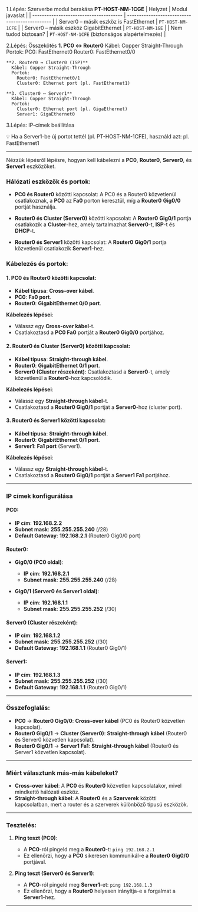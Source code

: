 1.Lépés: Szerverbe modul berakása
    **PT-HOST-NM-1CGE**
    | Helyzet                                | Modul javaslat                                 |
    | -------------------------------------- | ---------------------------------------------- |
    | Server0 – másik eszköz is FastEthernet | `PT-HOST-NM-1CFE`                              |
    | Server0 – másik eszköz GigabitEthernet | `PT-HOST-NM-1GE`                               |
    | Nem tudod biztosan?                    | `PT-HOST-NM-1CFE` (biztonságos alapértelmezés) |


2.Lépés: Összekötés
    **1. PC0 ↔ Router0**
      Kábel: Copper Straight-Through
      Portok:
        PC0: FastEthernet0
        Router0: FastEthernet0/0

    **2. Router0 ↔ Cluster0 (ISP)**
      Kábel: Copper Straight-Through
      Portok:
        Router0: FastEthernet0/1
        Cluster0: Ethernet port (pl. FastEthernet1)

    **3. Cluster0 ↔ Server1**
      Kábel: Copper Straight-Through
      Portok:
        Cluster0: Ethernet port (pl. GigaEthernet)
        Server1: GigaEthernet0

3.Lépés: IP-címek beállítása
    

💡 Ha a Server1-be új portot tettél (pl. PT-HOST-NM-1CFE), használd azt: pl. FastEthernet1




-------------------------------------------------------------------------------------------------------------------------------------------------------------

Nézzük lépésről lépésre, hogyan kell kábelezni a **PC0**, **Router0**, **Server0**, és **Server1** eszközöket.

### **Hálózati eszközök és portok:**

* **PC0 és Router0** közötti kapcsolat: A PC0 és a Router0 közvetlenül csatlakoznak, a **PC0** az **Fa0** porton keresztül, míg a **Router0** **Gig0/0** portját használja.

* **Router0 és Cluster (Server0)** közötti kapcsolat: A **Router0** **Gig0/1** portja csatlakozik a **Cluster**-hez, amely tartalmazhat **Server0**-t, **ISP**-t és **DHCP**-t.

* **Router0 és Server1** közötti kapcsolat: A **Router0** **Gig0/1** portja közvetlenül csatlakozik **Server1**-hez.

### **Kábelezés és portok:**

#### 1. **PC0 és Router0 közötti kapcsolat:**

* **Kábel típusa**: **Cross-over kábel**.
* **PC0**: **Fa0 port**.
* **Router0**: **GigabitEthernet 0/0 port**.

**Kábelezés lépései**:

* Válassz egy **Cross-over kábel**-t.
* Csatlakoztasd a **PC0 Fa0** portját a **Router0 Gig0/0** portjához.

#### 2. **Router0 és Cluster (Server0) közötti kapcsolat:**

* **Kábel típusa**: **Straight-through kábel**.
* **Router0**: **GigabitEthernet 0/1 port**.
* **Server0 (Cluster részeként)**: Csatlakoztasd a **Server0**-t, amely közvetlenül a **Router0**-hoz kapcsolódik.

**Kábelezés lépései**:

* Válassz egy **Straight-through kábel**-t.
* Csatlakoztasd a **Router0 Gig0/1** portját a **Server0**-hoz (cluster port).

#### 3. **Router0 és Server1 közötti kapcsolat:**

* **Kábel típusa**: **Straight-through kábel**.
* **Router0**: **GigabitEthernet 0/1 port**.
* **Server1**: **Fa1 port** (Server1).

**Kábelezés lépései**:

* Válassz egy **Straight-through kábel**-t.
* Csatlakoztasd a **Router0 Gig0/1** portját a **Server1 Fa1** portjához.

---

### **IP címek konfigurálása**

#### **PC0**:

* **IP cím**: **192.168.2.2**
* **Subnet mask**: **255.255.255.240** (/28)
* **Default Gateway**: **192.168.2.1** (Router0 Gig0/0 port)

#### **Router0**:

* **Gig0/0 (PC0 oldal)**:

  * **IP cím**: **192.168.2.1**
  * **Subnet mask**: **255.255.255.240** (/28)

* **Gig0/1 (Server0 és Server1 oldal)**:

  * **IP cím**: **192.168.1.1**
  * **Subnet mask**: **255.255.255.252** (/30)

#### **Server0 (Cluster részeként)**:

* **IP cím**: **192.168.1.2**
* **Subnet mask**: **255.255.255.252** (/30)
* **Default Gateway**: **192.168.1.1** (Router0 Gig0/1)

#### **Server1**:

* **IP cím**: **192.168.1.3**
* **Subnet mask**: **255.255.255.252** (/30)
* **Default Gateway**: **192.168.1.1** (Router0 Gig0/1)

---

### **Összefoglalás:**

* **PC0** → **Router0 Gig0/0**: **Cross-over kábel** (PC0 és Router0 közvetlen kapcsolat).
* **Router0 Gig0/1** → **Cluster (Server0)**: **Straight-through kábel** (Router0 és Server0 közvetlen kapcsolat).
* **Router0 Gig0/1** → **Server1 Fa1**: **Straight-through kábel** (Router0 és Server1 közvetlen kapcsolat).

---

### **Miért választunk más-más kábeleket?**

* **Cross-over kábel**: A **PC0** és **Router0** közvetlen kapcsolatakor, mivel mindkettő hálózati eszköz.
* **Straight-through kábel**: A **Router0** és a **Szerverek** közötti kapcsolatban, mert a router és a szerverek különböző típusú eszközök.

---

### **Tesztelés:**

1. **Ping teszt (PC0)**:

   * A **PC0**-ról pingeld meg a **Router0**-t: `ping 192.168.2.1`
   * Ez ellenőrzi, hogy a **PC0** sikeresen kommunikál-e a **Router0** **Gig0/0** portjával.

2. **Ping teszt (Server0 és Server1)**:

   * A **PC0**-ról pingeld meg **Server1**-et: `ping 192.168.1.3`
   * Ez ellenőrzi, hogy a **Router0** helyesen irányítja-e a forgalmat a **Server1**-hez.

---
